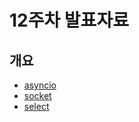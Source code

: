 # 12주차 발표자료

## 개요
- [asyncio](./1._asyncio.ipynb)
- [socket](./2._socket.ipynb)
- [select](./3._select.ipynb)